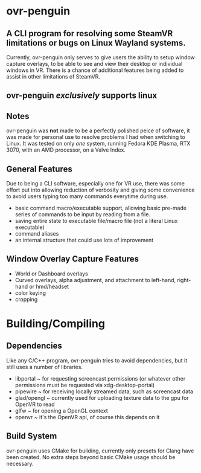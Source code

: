 # ovr-penguin
## A CLI program for resolving some SteamVR limitations or bugs on Linux Wayland systems. 
Currently, ovr-penguin only serves to give users the ability to setup window capture overlays, to be able to see and view their desktop or individual windows in VR. There is a chance of additional features being added to assist in other limitations of SteamVR.

## **ovr-penguin *exclusively* supports linux**

## Notes
ovr-penguin was **not** made to be a perfectly polished peice of software, it was made for personal use to resolve problems I had when switching to Linux.
It was tested on only _one_ system, running Fedora KDE Plasma, RTX 3070, with an AMD processor, on a Valve Index.

## General Features
Due to being a CLI software, especially one for VR use, there was some effort put into allowing reduction of verbosity and giving some convenience to avoid users typing too many commands everytime during use.
- basic command macro/executable support, allowing basic pre-made series of commands to be input by reading from a file.
- saving entire state to executable file/macro file (not a literal Linux executable)
- command aliases
- an internal structure that could use lots of improvement

## Window Overlay Capture Features
- World or Dashboard overlays
- Curved overlays, alpha adjustment, and attachment to left-hand, right-hand or hmd/headset
- color keying
- cropping

# Building/Compiling
## Dependencies
Like any C/C++ program, ovr-penguin tries to avoid dependencies, but it still uses a number of libraries.
- libportal ~ for requesting screencast permissions (or whatever other permissions must be requested via xdg-desktop-portal)
- pipewire ~ for receiving locally streamed data, such as screencast data
- glad/opengl ~ currently used for uploading texture data to the gpu for OpenVR to read
- glfw ~ for opening a OpenGL context
- openvr ~ it's the OpenVR api, of course this depends on it

## Build System
ovr-penguin uses CMake for building, currently only presets for Clang have been created. No extra steps beyond basic CMake usage should be necessary.

